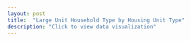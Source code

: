 ```yaml
---
layout: post
title:  "Large Unit Household Type by Housing Unit Type"
description: "Click to view data visualization"
---
```

<svg class="largeunits_unittype-frame graph" viewBox="0 0 700 420"></svg>
<script src="{{ '/assets/javascripts/largeunits-unittype.js' | absolute_url }}" type="module"></script>